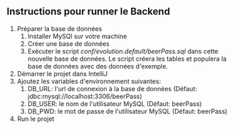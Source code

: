 ## Instructions pour runner le Backend

1. Préparer la base de données
   1. Installer MySQl sur votre machine
   2. Créer une base de données 
   3. Exécuter le script *conf/evolution.default/beerPass.sql* dans cette nouvelle base de données. Le script créera les tables et populera la base de données avec des données d'exemple.
2. Démarrer le projet dans IntelliJ
3. Ajoutez les variables d'environnement suivantes:
   1. DB_URL: l'url de connexion à la base de données (Défaut: jdbc:mysql://localhost:3306/beerPass)
   2. DB_USER: le nom de l'utilisateur MySQL (Défaut: beerPass)
   3. DB_PWD: le mot de passe de l'utilisateur MySQL (Défaut: beerPass)
4. Run le projet
